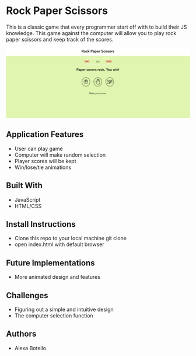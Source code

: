 # Rock Paper Scissors

This is a classic game that every programmer start off with to build their JS knowledge. This game against the computer will allow you to play rock paper scissors and keep track of the scores. 

![homepage](images/rps.png "Homepage")

## Application Features
- User can play game
- Computer will make random selection 
- Player scores will be kept
- Win/lose/tie animations

## Built With
- JavaScript
- HTML/CSS

## Install Instructions
- Clone this repo to your local machine git clone
- open index.html with default browser

## Future Implementations
- More animated design and features

## Challenges 
- Figuring out a simple and intuitive design
- The computer selection function

## Authors
- Alexa Botello
